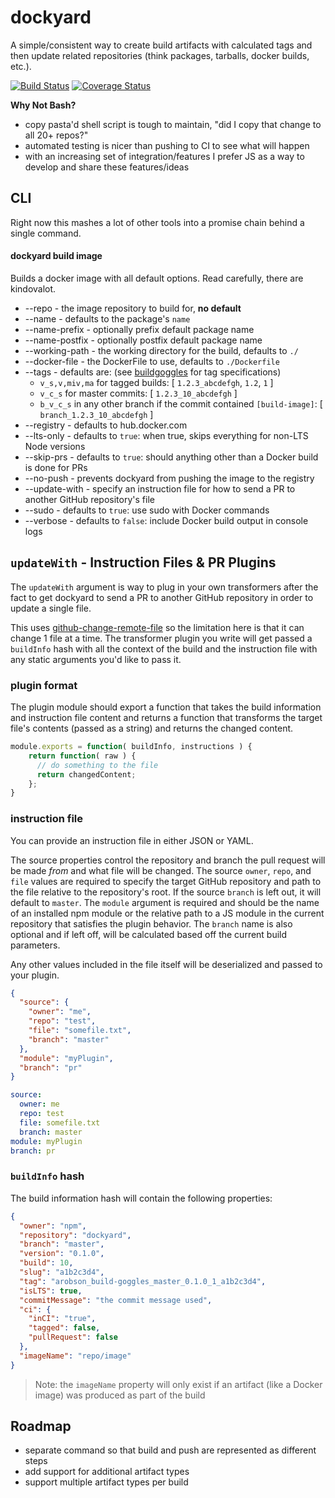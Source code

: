 # dockyard
A simple/consistent way to create build artifacts with calculated tags and then update related repositories (think packages, tarballs, docker builds, etc.).

[![Build Status][travis-image]][travis-url]
[![Coverage Status][coveralls-image]][coveralls-url]

__Why Not Bash?__

 * copy pasta'd shell script is tough to maintain, "did I copy that change to all 20+ repos?"
 * automated testing is nicer than pushing to CI to see what will happen
 * with an increasing set of integration/features I prefer JS as a way to develop and share these features/ideas

## CLI
Right now this mashes a lot of other tools into a promise chain behind a single command.

#### dockyard build image
Builds a docker image with all default options. Read carefully, there are kindovalot.

  * --repo - the image repository to build for, **no default**
  * --name - defaults to the package's `name`
  * --name-prefix - optionally prefix default package name
  * --name-postfix - optionally postfix default package name
  * --working-path - the working directory for the build, defaults to `./`
  * --docker-file - the DockerFile to use, defaults to `./Dockerfile`
  * --tags - defaults are: (see [buildgoggles](https://github.com/arobson/buildgoggles) for tag specifications)
    * `v_s,v,miv,ma` for tagged builds: [ `1.2.3_abcdefgh`, `1.2`, `1` ]
    * `v_c_s` for master commits: [ `1.2.3_10_abcdefgh` ]
    * `b_v_c_s` in any other branch if the commit contained `[build-image]`: [ `branch_1.2.3_10_abcdefgh` ]
  * --registry - defaults to hub.docker.com
  * --lts-only - defaults to `true`: when true, skips everything for non-LTS Node versions 
  * --skip-prs - defaults to `true`: should anything other than a Docker build is done for PRs
  * --no-push - prevents dockyard from pushing the image to the registry
  * --update-with - specify an instruction file for how to send a PR to another GitHub repository's file
  * --sudo - defaults to `true`: use sudo with Docker commands
  * --verbose - defaults to `false`: include Docker build output in console logs

## `updateWith` - Instruction Files & PR Plugins
The `updateWith` argument is way to plug in your own transformers after the fact to get dockyard to send a PR to another GitHub repository in order to update a single file.

This uses [github-change-remote-file](https://github.com/boennemann/github-change-remote-file) so the limitation here is that it can change 1 file at a time. The transformer plugin you write will get passed a `buildInfo` hash with all the context of the build and the instruction file with any static arguments you'd like to pass it.

### plugin format
The plugin module should export a function that takes the build information and instruction file content and returns a function that transforms the target file's contents (passed as a string) and returns the changed content.
```js
module.exports = function( buildInfo, instructions ) {
    return function( raw ) {
      // do something to the file
      return changedContent;
    };
}
```

### instruction file
You can provide an instruction file in either JSON or YAML.

The source properties control the repository and branch the pull request will be made *from* and what file will be changed. The source `owner`, `repo`, and `file` values are required to specify the target GitHub repository and path to the file relative to the repository's root. If the source `branch` is left out, it will default to `master`. The `module` argument is required and should be the name of an installed npm module or the relative path to a JS module in the current repository that satisfies the plugin behavior. The `branch` name is also optional and if left off, will be calculated based off the current build parameters.

Any other values included in the file itself will be deserialized and passed to your plugin.

```json
{
  "source": {
    "owner": "me",
    "repo": "test",
    "file": "somefile.txt",
    "branch": "master"
  },
  "module": "myPlugin",
  "branch": "pr"
}
```

```yaml
source:
  owner: me
  repo: test
  file: somefile.txt
  branch: master
module: myPlugin
branch: pr
```

### `buildInfo` hash
The build information hash will contain the following properties:

```json
{
  "owner": "npm",
  "repository": "dockyard",
  "branch": "master",
  "version": "0.1.0",
  "build": 10,
  "slug": "a1b2c3d4",
  "tag": "arobson_build-goggles_master_0.1.0_1_a1b2c3d4",
  "isLTS": true,
  "commitMessage": "the commit message used",
  "ci": {
    "inCI": "true",
    "tagged": false,
    "pullRequest": false
  },
  "imageName": "repo/image"
}
```

> Note: the `imageName` property will only exist if an artifact (like a Docker image) was produced as part of the build

## Roadmap

 * separate command so that build and push are represented as different steps
 * add support for additional artifact types
 * support multiple artifact types per build

[travis-url]: https://travis-ci.com/npm/dockyard
[travis-image]: https://travis-ci.com/npm/dockyard.svg?token=nx7pjhpjyWEn4WyoMujZ&branch=master
[coveralls-url]: https://coveralls.io/github/npm/dockyard
[coveralls-image]: https://coveralls.io/repos/github/npm/dockyard/badge.svg?t=CQD4yS
